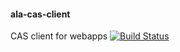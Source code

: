 #### ala-cas-client

CAS client for webapps   [![Build Status](https://travis-ci.org/mbohun/ala-cas-client.svg?branch=master)](https://travis-ci.org/mbohun/ala-cas-client)
